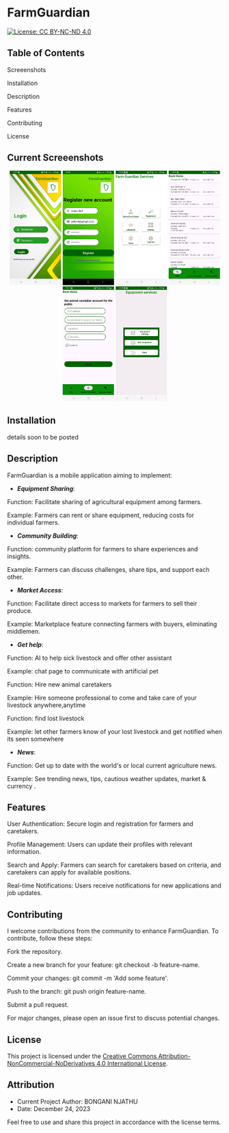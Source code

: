 
# FarmGuardian

[![License: CC BY-NC-ND 4.0](https://img.shields.io/badge/License-CC%20BY--NC--ND%204.0-lightgrey.svg)](https://creativecommons.org/licenses/by-nc-nd/4.0/)





## Table of Contents

Screeenshots

Installation

Description

Features

Contributing

License

## Current Screeenshots

<p align="center">
<img src="images/screenshots/Screenshot_20240124_132743.jpg" alt="Login" width="120">
<img src="images/screenshots/Screenshot_20240124_230431.jpg" alt="Registration" width="120">
<img src="images/screenshots/Screenshot_20240124_132858.jpg" alt="App serviices,Home" width="120">
<img src="images/screenshots/Screenshot_20240124_140226.jpg" alt="Animal caretaker" width="120">
<img src="images/screenshots/Screenshot_20240124_151338.jpg" alt="Become Animal caretaker" width="120">
<img src="images/screenshots/Screenshot_20240124_132908.jpg" alt="Equipment services" width="120">
</p>





## Installation

details soon to be posted 

## Description

FarmGuardian is a mobile application aiming to implement:

* ***Equipment Sharing***:

Function: Facilitate sharing of agricultural equipment among farmers.

Example: Farmers can rent or share equipment, reducing costs for individual farmers.

* ***Community Building***:

Function:  community platform for farmers to share experiences and insights.

Example: Farmers can discuss challenges, share tips, and support each other.

* ***Market Access***:

Function: Facilitate direct access to markets for farmers to sell their produce.

Example: Marketplace feature connecting farmers with buyers, eliminating middlemen.

* ***Get help***:

Function: AI to help sick livestock and offer other assistant

Example: chat page to communicate with artificial pet

Function:  Hire  new animal caretakers 

Example:  Hire someone professional to come and take care of your livestock anywhere,anytime

Function: find lost livestock

Example:  let other farmers know of your lost livestock and get notified when its seen somewhere



* ***News***:

Function: Get up to date with the world's or local current agriculture news.

Example: See trending news, tips, cautious weather updates, market & currency .

## Features


User Authentication: Secure login and registration for farmers and caretakers.

Profile Management: Users can update their profiles with relevant information.

Search and Apply: Farmers can search for caretakers based on criteria, and caretakers can apply for available positions.

Real-time Notifications: Users receive notifications for new applications and job updates.



## Contributing
I welcome contributions from the community to enhance FarmGuardian. To contribute, follow these steps:

Fork the repository.

Create a new branch for your feature: git checkout -b feature-name.

Commit your changes: git commit -m 'Add some feature'.

Push to the branch: git push origin feature-name.

Submit a pull request.

For major changes, please open an issue first to discuss potential changes.

## License

This project is licensed under the [Creative Commons Attribution-NonCommercial-NoDerivatives 4.0 International License](LICENSE.md).

## Attribution

- Current Project Author: BONGANI NJATHU
- Date: December 24, 2023

Feel free to use and share this project in accordance with the license terms.


